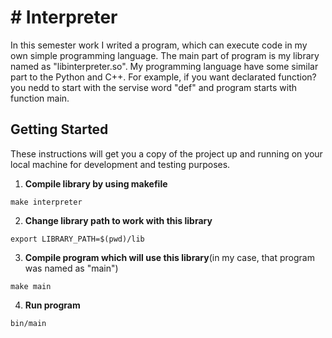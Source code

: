 # # Interpreter

In this semester work I writed a program, which can execute code in my own simple programming language. The main part of program is my library named as "libinterpreter.so". My programming language have some similar part to the Python and C++. For example, if you want declarated function? you nedd to start with the servise word "def" and program starts with function main.

## Getting Started

These instructions will get you a copy of the project up and running on your local machine for development and testing purposes.

  1. **Compile library by using makefile**

  ```
  make interpreter
  ```
  2. **Change library path to work with this library**

  ```
  export LIBRARY_PATH=$(pwd)/lib
  ```
  3. **Compile program which will use this library**(in my case, that program was named as "main")

  ```
  make main
  ```
  4. **Run program**
  ```
  bin/main
  ```
